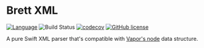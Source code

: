# Brett XML
[![Language](https://img.shields.io/badge/Swift-3-brightgreen.svg)](http://swift.org) ![Build Status](https://travis-ci.org/BrettRToomey/brett-xml.svg?branch=master)
[![codecov](https://codecov.io/gh/BrettRToomey/brett-xml/branch/master/graph/badge.svg)](https://codecov.io/gh/BrettRToomey/brett-xml)
[![GitHub license](https://img.shields.io/badge/license-MIT-blue.svg)](https://raw.githubusercontent.com/BrettRToomey/brett-xml/master/LICENSE)

A pure Swift XML parser that's compatible with [Vapor's node](http://vapor.codes) data structure.